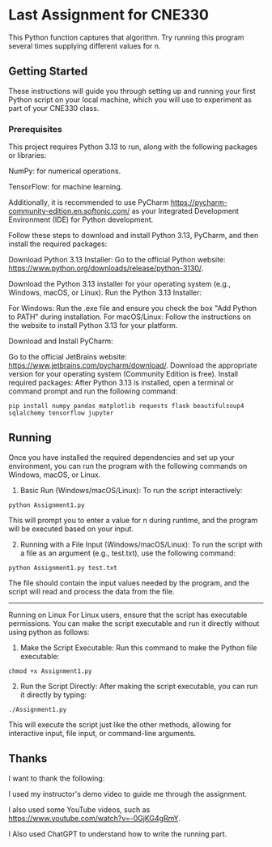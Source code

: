 # Last Assignment for CNE330 

This Python function captures that algorithm. Try running this program several times supplying different values for n.

## Getting Started

These instructions will guide you through setting up and running your first Python script on your local machine, which you will use to experiment as part of your CNE330 class.

### Prerequisites

This project requires Python 3.13 to run, along with the following packages or libraries:

NumPy: for numerical operations.

TensorFlow: for machine learning.

Additionally, it is recommended to use PyCharm https://pycharm-community-edition.en.softonic.com/ as your Integrated Development Environment (IDE) for Python development.

Follow these steps to download and install Python 3.13, PyCharm, and then install the required packages:

Download Python 3.13 Installer:
Go to the official Python website: https://www.python.org/downloads/release/python-3130/.

Download the Python 3.13 installer for your operating system (e.g., Windows, macOS, or Linux).
Run the Python 3.13 Installer:

For Windows: Run the .exe file and ensure you check the box "Add Python to PATH" during installation.
For macOS/Linux: Follow the instructions on the website to install Python 3.13 for your platform.

Download and Install PyCharm:

Go to the official JetBrains website: https://www.jetbrains.com/pycharm/download/.
Download the appropriate version for your operating system (Community Edition is free).
Install required packages: After Python 3.13 is installed, open a terminal or command prompt and run the following command:

```
pip install numpy pandas matplotlib requests flask beautifulsoup4 sqlalchemy tensorflow jupyter

```

## Running
Once you have installed the required dependencies and set up your environment, you can run the program with the following commands on Windows, macOS, or Linux.

1.	Basic Run (Windows/macOS/Linux): To run the script interactively:
```
python Assignment1.py
```
This will prompt you to enter a value for n during runtime, and the program will be executed based on your input.

2.	Running with a File Input (Windows/macOS/Linux): To run the script with a file as an argument (e.g., test.txt), use the following command:
```
python Assignment1.py test.txt
```
The file should contain the input values needed by the program, and the script will read and process the data from the file.
________________________________________
Running on Linux
For Linux users, ensure that the script has executable permissions. You can make the script executable and run it directly without using python as follows:

1.	Make the Script Executable:
Run this command to make the Python file executable:
```
chmod +x Assignment1.py
```
2.	Run the Script Directly:
After making the script executable, you can run it directly by typing:
```
./Assignment1.py
```
This will execute the script just like the other methods, allowing for interactive input, file input, or command-line arguments.


## Thanks
I want to thank the following:

I used my instructor's demo video to guide me through the assignment. 

I also used some YouTube videos, such as https://www.youtube.com/watch?v=-0GjKG4gRmY. 

I Also used ChatGPT to understand how to write the running part.

